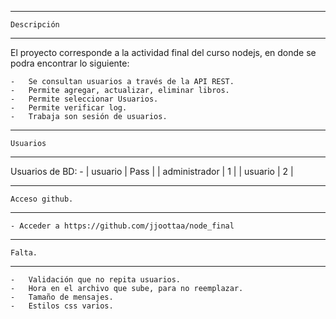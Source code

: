 *********************************
	Descripción
*********************************
El proyecto corresponde a la actividad final del curso nodejs, en donde se podra encontrar lo siguiente:

	-	Se consultan usuarios a través de la API REST.
	-	Permite agregar, actualizar, eliminar libros.
	-	Permite seleccionar Usuarios.
	-	Permite verificar log.
	- 	Trabaja son sesión de usuarios.
	
*********************************
	Usuarios
*********************************
Usuarios de BD:
	-	| usuario 		| Pass	|
		| administrador | 1		|
		| usuario		| 2		|

*********************************	
	Acceso github.
*********************************
	- Acceder a https://github.com/jjoottaa/node_final
	
*********************************
	Falta.
*********************************
	-	Validación que no repita usuarios.
	-	Hora en el archivo que sube, para no reemplazar.
	-	Tamaño de mensajes.
	-	Estilos css varios.

